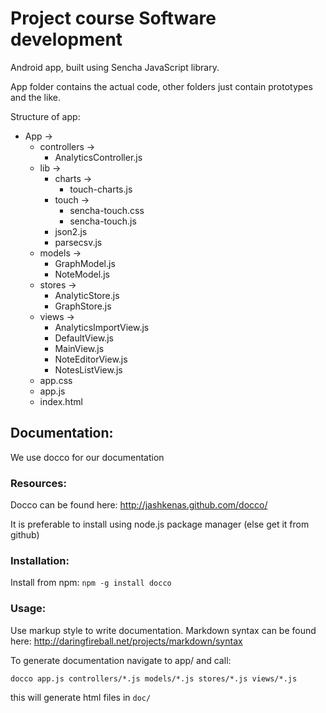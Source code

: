 # Project course Software development

Android app, built using Sencha JavaScript library.

App folder contains the actual code, other folders just contain prototypes and the like.

Structure of app:

* App ->
	* controllers ->
		* AnalyticsController.js
	* lib ->
		* charts ->
			* touch-charts.js
		* touch ->
			* sencha-touch.css
			* sencha-touch.js
		* json2.js
		* parsecsv.js
	* models ->
		* GraphModel.js 
		* NoteModel.js
	* stores ->
		* AnalyticStore.js
		* GraphStore.js
	* views ->
		* AnalyticsImportView.js
		* DefaultView.js
		* MainView.js
		* NoteEditorView.js
		* NotesListView.js
	* app.css
	* app.js
	* index.html
	
	
## Documentation:

We use docco for our documentation

### Resources:

Docco can be found here: http://jashkenas.github.com/docco/

It is preferable to install using node.js package manager (else get it from github)

### Installation:

Install from npm: `npm -g install docco`

### Usage:

Use markup style to write documentation. Markdown syntax can be found here: http://daringfireball.net/projects/markdown/syntax

To generate documentation navigate to app/ and call:  

`docco app.js controllers/*.js models/*.js stores/*.js views/*.js `  

this will generate html files in `doc/`